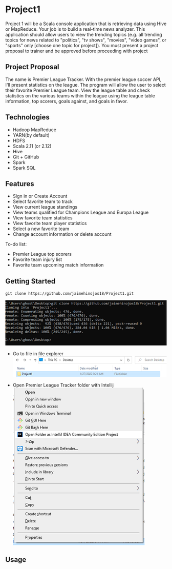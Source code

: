 # Project1
Project 1 will be a Scala console application that is retrieving data using Hive or MapReduce. Your job is to build a real-time news analyzer. This application should allow users to view the trending topics (e.g. all trending topics for news related to "politics", "tv shows", "movies", "video games", or "sports" only [choose one topic for project]).
You must present a project proposal to trainer and be approved before proceeding with project
## Project Proposal
The name is Premier League Tracker. With the premier league soccer API, I'll present statistics on the league. The program will allow the user to select their favorite Premier League team. View the league table and check statistics on the various teams within the league using the league table information, top scorers, goals against, and goals in favor. 
## Technologies
- Hadoop MapReduce
- YARN(by default) 
- HDFS
- Scala 2.11 (or 2.12)
- Hive
- Git + GitHub
- Spark
- Spark SQL
## Features
- Sign in or Create Account
- Select favorite team to track
- View current league standings
- View teams qualified for Champions League and Europa League
- View favorite team statistics
- View favorite team player statistics
- Select a new favorite team
- Change account information or delete account 

To-do list:
- Premier League top scorers 
- Favorite team injury list
- Favorite team upcoming match information

## Getting Started
```
git clone https://github.com/jaimehinojos18/Project1.git
```
![Alt text](./images/git_clone.png?raw=true "Title")
- Go to file in file explorer
![Alt text](./images/got_to_file.png?raw=true "Title")


- Open Premier League Tracker folder with Intellij 
![Alt text](./images/open_with_intellij.png?raw=true "Title")

## Usage


